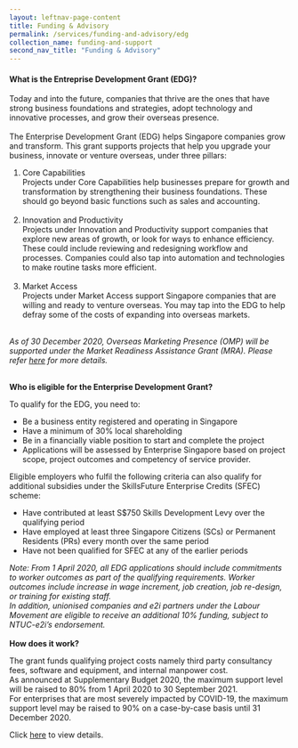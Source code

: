 ```yaml
---
layout: leftnav-page-content 
title: Funding & Advisory 
permalink: /services/funding-and-advisory/edg
collection_name: funding-and-support
second_nav_title: "Funding & Advisory"
---
```


<h4>What is the Entreprise Development Grant (EDG)?</h4>
<p>Today and into the future, companies that thrive are the ones that have strong business foundations and strategies, adopt technology and innovative processes, 
and grow their overseas presence.<br>
<br>
The Enterprise Development Grant (EDG) helps Singapore companies grow and transform. This grant supports projects that help you upgrade your business, innovate or 
venture overseas, under three pillars:
<ol>
<li>Core Capabilities</li>
Projects under Core Capabilities help businesses prepare for growth and transformation by strengthening their business foundations. These should go beyond basic 
functions such as sales and accounting.<br><br>

<li>Innovation and Productivity</li>
Projects under Innovation and Productivity support companies that explore new areas of growth, or look for ways to enhance efficiency. These could include reviewing 
and redesigning workflow and processes. Companies could also tap into automation and technologies to make routine tasks more efficient.<br><br>

<li>Market Access</li>
Projects under Market Access support Singapore companies that are willing and ready to venture overseas. You may tap into the EDG to help defray some of the costs of 
expanding into overseas markets.<br><br>
</ol>
</p>
<i>As of 30 December 2020, Overseas Marketing Presence (OMP) will be supported under the Market Readiness Assistance Grant (MRA). Please refer 
<a href="https://www.enterprisesg.gov.sg/financial-assistance/grants/for-local-companies/market-readiness-assistance-grant">here</a> for more details.</i><br><br>

<b>Who is eligible for the Enterprise Development Grant?</b>
<p>To qualify for the EDG, you need to:
<ul>
<li>Be a business entity registered and operating in Singapore</li>
<li>Have a minimum of 30% local shareholding</li>
<li>Be in a financially viable position to start and complete the project</li>
<li>Applications will be assessed by Enterprise Singapore based on project scope, project outcomes and competency of service provider.</li>
</ul>
Eligible employers who fulfil the following criteria can also qualify for additional subsidies under the SkillsFuture Enterprise Credits (SFEC) scheme:
<ul>
<li>Have contributed at least S$750 Skills Development Levy over the qualifying period</li>
<li>Have employed at least three Singapore Citizens (SCs) or Permanent Residents (PRs) every month over the same period</li>
<li>Have not been qualified for SFEC at any of the earlier periods</li>
</ul>
</p>
<i>Note: From 1 April 2020, all EDG applications should include commitments to worker outcomes as part of the qualifying requirements. Worker outcomes include increase in wage increment, job creation, job re-design, or training for existing staff. 
<br>
In addition, unionised companies and e2i partners under the Labour Movement are eligible to receive an additional 10% funding, subject to NTUC-e2i’s endorsement.</i>
<br><br>
<b>How does it work?</b>
<p>The grant funds qualifying project costs namely third party consultancy fees, software and equipment, and internal manpower cost.<br>
As announced at Supplementary Budget 2020, the maximum support level will be raised to 80% from 1 April 2020 to 30 September 2021.<br>
For enterprises that are most severely impacted by COVID-19, the maximum support level may be raised to 90% on a case-by-case basis until 31 December 2020.</p>

<p>Click <a href="https://www.enterprisesg.gov.sg/financial-assistance/grants/for-local-companies/enterprise-development-grant/overview">here</a> to view details.</p>
